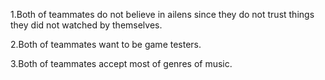 1.Both of teammates do not believe in ailens since they do not trust things they did not watched by themselves.

2.Both of teammates want to be game testers.

3.Both of teammates accept most of genres of music.
